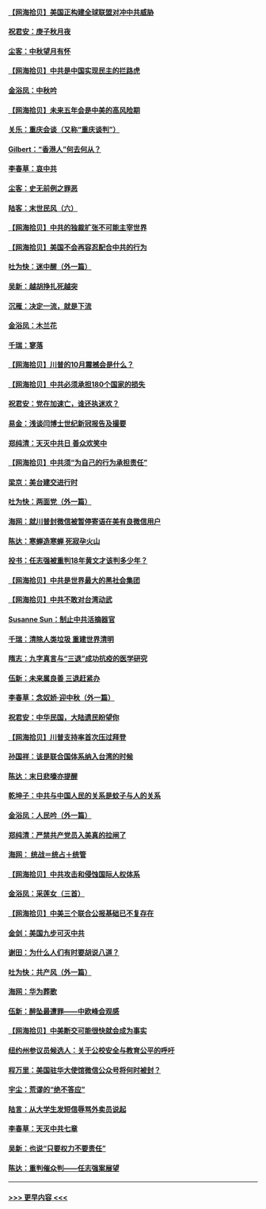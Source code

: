 #### [【网海拾贝】美国正构建全球联盟对冲中共威胁](../pages/nsc993/n12446580.md?t=10022051) 
#### [祝君安：庚子秋月夜](../pages/nsc993/n12445870.md?t=10022051) 
#### [尘客：中秋望月有怀](../pages/nsc993/n12444632.md?t=10022051) 
#### [【网海拾贝】中共是中国实现民主的拦路虎](../pages/nsc993/n12443573.md?t=10022051) 
#### [金浴凤：中秋吟](../pages/nsc993/n12441773.md?t=10022051) 
#### [【网海拾贝】未来五年会是中美的高风险期](../pages/nsc993/n12440760.md?t=10022051) 
#### [关乐：重庆会谈（又称“重庆谈判”）](../pages/nsc993/n12437525.md?t=10022051) 
#### [Gilbert：“香港人”何去何从？](../pages/nsc993/n12435894.md?t=10022051) 
#### [李春草：哀中共](../pages/nsc993/n12435874.md?t=10022051) 
#### [尘客：史无前例之罪恶](../pages/nsc993/n12435762.md?t=10022051) 
#### [陆客：末世民风（六）](../pages/nsc993/n12435354.md?t=10022051) 
#### [【网海拾贝】中共的独裁扩张不可能主宰世界](../pages/nsc993/n12435151.md?t=10022051) 
#### [【网海拾贝】美国不会再容忍配合中共的行为](../pages/nsc993/n12433808.md?t=10022051) 
#### [吐为快：迷中醒（外一篇）](../pages/nsc993/n12433585.md?t=10022051) 
#### [吴新：越胡挣扎死越突](../pages/nsc993/n12433562.md?t=10022051) 
#### [沉雁：决定一流，就是下流](../pages/nsc993/n12432128.md?t=10022051) 
#### [金浴凤：木兰花](../pages/nsc993/n12432124.md?t=10022051) 
#### [千瑞：寥落](../pages/nsc993/n12432071.md?t=10022051) 
#### [【网海拾贝】川普的10月震撼会是什么？](../pages/nsc993/n12431624.md?t=10022051) 
#### [【网海拾贝】中共必须承担180个国家的损失](../pages/nsc993/n12428893.md?t=10022051) 
#### [祝君安：党在加速亡，谁还执迷欢？](../pages/nsc993/n12428652.md?t=10022051) 
#### [易金：浅谈闫博士世纪新冠报告及撮要](../pages/nsc993/n12426822.md?t=10022051) 
#### [郑纯清：天灭中共日 善众欢笑中](../pages/nsc993/n12426784.md?t=10022051) 
#### [【网海拾贝】中共须“为自己的行为承担责任”](../pages/nsc993/n12426067.md?t=10022051) 
#### [梁京：美台建交进行时](../pages/nsc993/n12424066.md?t=10022051) 
#### [吐为快：两面党（外一篇）](../pages/nsc993/n12424043.md?t=10022051) 
#### [海网：就川普封微信被暂停寄语在美有良微信用户](../pages/nsc993/n12424021.md?t=10022051) 
#### [陈达：寒蝉造寒蝉 死寂孕火山](../pages/nsc993/n12423958.md?t=10022051) 
#### [投书：任志强被重判18年黄文才该判多少年？](../pages/nsc993/n12423672.md?t=10022051) 
#### [【网海拾贝】中共是世界最大的黑社会集团](../pages/nsc993/n12423543.md?t=10022051) 
#### [【网海拾贝】中共不敢对台湾动武](../pages/nsc993/n12421418.md?t=10022051) 
#### [Susanne Sun：制止中共活摘器官](../pages/nsc993/n12419654.md?t=10022051) 
#### [千瑞：清除人类垃圾 重建世界清明](../pages/nsc993/n12419414.md?t=10022051) 
#### [隋志：九字真言与“三退”成功抗疫的医学研究](../pages/nsc993/n12419248.md?t=10022051) 
#### [伍新：未来属良善 三退赶紧办](../pages/nsc993/n12418496.md?t=10022051) 
#### [李春草：念奴娇·迎中秋（外一篇）](../pages/nsc993/n12418465.md?t=10022051) 
#### [祝君安：中华民国，大陆遗民盼望你](../pages/nsc993/n12418089.md?t=10022051) 
#### [【网海拾贝】川普支持率首次压过拜登](../pages/nsc993/n12418050.md?t=10022051) 
#### [孙国祥：该是联合国体系纳入台湾的时候](../pages/nsc993/n12417369.md?t=10022051) 
#### [陈达：末日悲嚎亦提醒](../pages/nsc993/n12416736.md?t=10022051) 
#### [乾坤子：中共与中国人民的关系是蚊子与人的关系](../pages/nsc993/n12416632.md?t=10022051) 
#### [金浴凤：人民吟（外一篇）](../pages/nsc993/n12416567.md?t=10022051) 
#### [郑纯清：严禁共产党员入美真的拉闸了](../pages/nsc993/n12416550.md?t=10022051) 
#### [海网： 统战＝统占＋统管](../pages/nsc993/n12416404.md?t=10022051) 
#### [【网海拾贝】中共攻击和侵蚀国际人权体系](../pages/nsc993/n12416250.md?t=10022051) 
#### [金浴凤：采莲女（三首）](../pages/nsc993/n12415517.md?t=10022051) 
#### [【网海拾贝】中美三个联合公报基础已不复存在](../pages/nsc993/n12415054.md?t=10022051) 
#### [金剑：美国九步可灭中共](../pages/nsc993/n12413183.md?t=10022051) 
#### [谢田：为什么人们有时要胡说八道？](../pages/nsc993/n12411861.md?t=10022051) 
#### [吐为快：共产风（外一篇）](../pages/nsc993/n12411761.md?t=10022051) 
#### [海网：华为葬歌](../pages/nsc993/n12410381.md?t=10022051) 
#### [伍新：醉坠最遭罪——中欧峰会观感](../pages/nsc993/n12410364.md?t=10022051) 
#### [【网海拾贝】中美断交可能很快就会成为事实](../pages/nsc993/n12409495.md?t=10022051) 
#### [纽约州参议员候选人：关于公校安全与教育公平的呼吁](../pages/nsc993/n12409228.md?t=10022051) 
#### [程万里：美国驻华大使馆微信公众号将何时被封？](../pages/nsc993/n12407397.md?t=10022051) 
#### [宇尘：荒谬的“绝不答应”](../pages/nsc993/n12407360.md?t=10022051) 
#### [陆言：从大学生发短信辱骂外卖员说起](../pages/nsc993/n12407285.md?t=10022051) 
#### [李春草：天灭中共七章](../pages/nsc993/n12406988.md?t=10022051) 
#### [吴新：也说“只要权力不要责任”](../pages/nsc993/n12406966.md?t=10022051) 
#### [陈达：重判催众判——任志强案展望](../pages/nsc993/n12404540.md?t=10022051) 

----
#### [ >>> 更早内容 <<< ](../indexes/nsc993-earlier.md)
